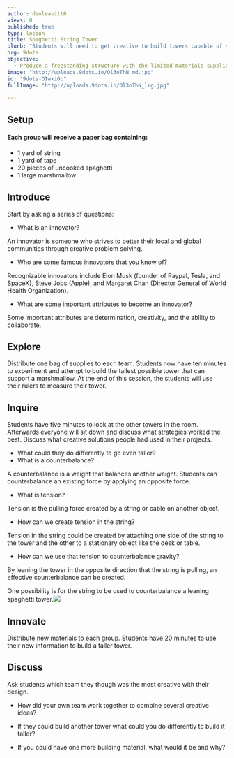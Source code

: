 ```yaml
---
author: danleavitt0
views: 0
published: true
type: lesson
title: Spaghetti String Tower
blurb: "Students will need to get creative to build towers capable of supporting a marshmallow with only string, tape, and uncooked spaghetti."
org: 9dots
objective: 
  - Produce a freestanding structure with the limited materials supplied to them
image: "http://uploads.9dots.io/Ol3oThN_md.jpg"
id: "9dots-OIwxiOb"
fullImage: "http://uploads.9dots.io/Ol3oThN_lrg.jpg"

---
```


## Setup
#### Each group will receive a paper bag containing: 

- 1 yard of string
- 1 yard of tape
- 20 pieces of uncooked spaghetti
- 1 large marshmallow

## Introduce
Start by asking a series of questions:

- What is an innovator? 

An innovator is someone who strives to better their local and global communities through creative problem solving.

- Who are some famous innovators that you know of?

Recognizable innovators include Elon Musk (founder of Paypal, Tesla, and SpaceX), Steve Jobs (Apple), and Margaret Chan (Director General of World Health Organization).

- What are some important attributes to become an innovator?  

Some important attributes are determination, creativity, and the ability to collaborate.

## Explore
Distribute one bag of supplies to each team.  Students now have ten minutes to experiment and attempt to build the tallest possible tower that can support a marshmallow. At the end of this session, the students will use their rulers to measure their tower.

## Inquire
Students have five minutes to look at the other towers in the room.  Afterwards everyone will sit down and discuss what strategies worked the best. Discuss what creative solutions people had used in their projects. 

- What could they do differently to go even taller?
- What is a counterbalance?

A counterbalance is a weight that balances another weight.  Students can counterbalance an existing force by applying an opposite force. 

- What is tension?

Tension is the pulling force created by a string or cable on another object.

- How can we create tension in the string?

Tension in the string could be created by attaching one side of the string to the tower and the other to a stationary object like the desk or table.

- How can we use that tension to counterbalance gravity?

By leaning the tower in the opposite direction that the string is pulling, an effective counterbalance can be created.


One possibility is for the string to be used to counterbalance a leaning spaghetti tower.![](http://uploads.9dots.io/OJEPMO1.png) 

## Innovate
Distribute new materials to each group. Students have 20 minutes to use their new information to build a taller tower.

## Discuss
Ask students which team they though was the most creative with their design. 

- How did your own team work together to combine several creative ideas? 

- If they could build another tower what could you do differently to build it taller?

- If you could have one more building material, what would it be and why?
